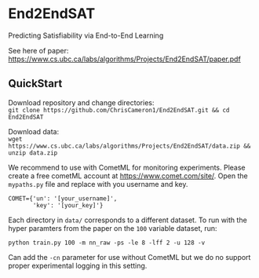 # End2EndSAT
Predicting Satisfiability via End-to-End Learning

See here of paper: https://www.cs.ubc.ca/labs/algorithms/Projects/End2EndSAT/paper.pdf

## QuickStart

Download repository and change directories:\
`git clone https://github.com/ChrisCameron1/End2EndSAT.git && cd End2EndSAT`

Download data:\
`wget https://www.cs.ubc.ca/labs/algorithms/Projects/End2EndSAT/data.zip && unzip data.zip`

We recommend to use with CometML for monitoring experiments. Please create a free cometML account at https://www.comet.com/site/. Open the `mypaths.py` file and replace with you username and key.

``` 
COMET={'un': '[your_username]',
       'key': '[your_key]'} 
```

Each directory in `data/` corresponds to a different dataset. To run with the hyper paramters from the paper on the `100` variable dataset, run:

`python train.py 100 -m nn_raw -ps -le 8 -lff 2 -u 128 -v`

Can add the `-cn` parameter for use without CometML but we do no support proper experimental logging in this setting.
